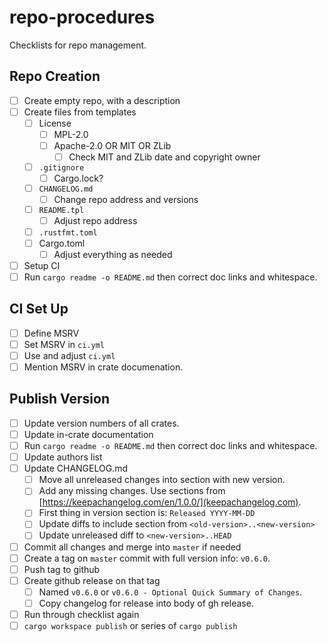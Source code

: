 # repo-procedures
Checklists for repo management.

## Repo Creation

- [ ] Create empty repo, with a description
- [ ] Create files from templates
  - [ ] License 
    - [ ] MPL-2.0 
    - [ ] Apache-2.0 OR MIT OR ZLib
      - [ ] Check MIT and ZLib date and copyright owner
  - [ ] `.gitignore` 
    - [ ] Cargo.lock?
  - [ ] `CHANGELOG.md`
    - [ ] Change repo address and versions
  - [ ] `README.tpl`
    - [ ] Adjust repo address
  - [ ] `.rustfmt.toml`
  - [ ] Cargo.toml
    - [ ] Adjust everything as needed
- [ ] Setup CI
- [ ] Run `cargo readme -o README.md` then correct doc links and whitespace.

## CI Set Up
- [ ] Define MSRV
- [ ] Set MSRV in `ci.yml`
- [ ] Use and adjust `ci.yml`
- [ ] Mention MSRV in crate documenation.

## Publish Version

- [ ] Update version numbers of all crates.
- [ ] Update in-crate documentation
- [ ] Run `cargo readme -o README.md` then correct doc links and whitespace.
- [ ] Update authors list
- [ ] Update CHANGELOG.md
  - [ ] Move all unreleased changes into section with new version.
  - [ ] Add any missing changes. Use sections from [https://keepachangelog.com/en/1.0.0/](keepachangelog.com).
  - [ ] First thing in version section is: `Released YYYY-MM-DD`
  - [ ] Update diffs to include section from `<old-version>..<new-version>`
  - [ ] Update unreleased diff to `<new-version>..HEAD`
- [ ] Commit all changes and merge into `master` if needed
- [ ] Create a tag on `master` commit with full version info: `v0.6.0`.
- [ ] Push tag to github
- [ ] Create github release on that tag
  - [ ] Named `v0.6.0` or `v0.6.0 - Optional Quick Summary of Changes`.
  - [ ] Copy changelog for release into body of gh release.
- [ ] Run through checklist again
- [ ] `cargo workspace publish` or series of `cargo publish`
